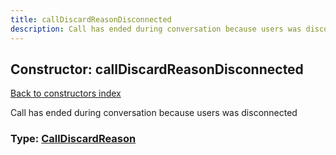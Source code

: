 ```yaml
---
title: callDiscardReasonDisconnected
description: Call has ended during conversation because users was disconnected
---
```

## Constructor: callDiscardReasonDisconnected  
[Back to constructors index](index.md)



Call has ended during conversation because users was disconnected




### Type: [CallDiscardReason](../types/CallDiscardReason.md)


